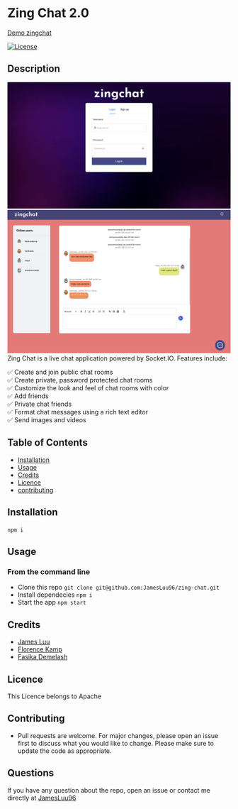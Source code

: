 # Zing Chat 2.0

[Demo zingchat](https://zing2.herokuapp.com/)

[![License](https://img.shields.io/badge/License-Apache%202.0-yellow.svg)](https://opensource.org/licenses/Apache-2.0)

## Description

![loginpage](/app-screenshots/login.png)
![roompage](/app-screenshots/room.png)
Zing Chat is a live chat application powered by Socket.IO. Features include:

:white_check_mark: Create and join public chat rooms <br>
:white_check_mark: Create private, password protected chat rooms<br>
:white_check_mark: Customize the look and feel of chat rooms with color<br>
:white_check_mark: Add friends<br>
:white_check_mark: Private chat friends<br>
:white_check_mark: Format chat messages using a rich text editor<br>
:white_check_mark: Send images and videos

## Table of Contents

- [Installation](#Installation)
- [Usage](#Usage)
- [Credits](#Credits)
- [Licence](#Licence)
- [contributing](#contributing)

## Installation
`npm i`

## Usage
### From the command line
- Clone this repo `git clone git@github.com:JamesLuu96/zing-chat.git`
- Install dependecies `npm i`
- Start the app `npm start`

## Credits

- [James Luu](https://github.com/JamesLuu96/)
- [Florence Kamp](https://github.com/flokamp/)
- [Fasika Demelash](https://github.com/fasikaWalle)

## Licence
This Licence belongs to Apache

## Contributing
- Pull requests are welcome. For major changes, please open an issue first to discuss what you would like to change. Please make sure to update the code as appropriate.

## Questions
If you have any question about the repo, open an issue or contact me directly at [JamesLuu96](https://github.com/JamesLuu96/)
